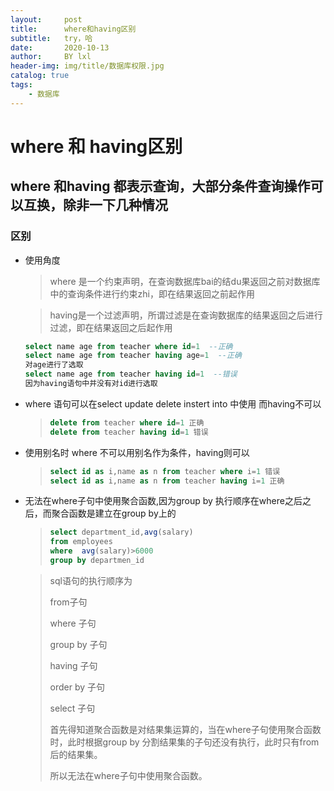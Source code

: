 ```yaml
---
layout:     post
title:      where和having区别
subtitle:   try，哈
date:       2020-10-13
author:     BY lxl
header-img: img/title/数据库权限.jpg
catalog: true
tags:
    - 数据库
---
```


#  where 和  having区别

##  where 和having 都表示查询，大部分条件查询操作可以互换，除非一下几种情况

###  区别

- 使用角度

  >where 是一个约束声明，在查询数据库bai的结du果返回之前对数据库中的查询条件进行约束zhi，即在结果返回之前起作用

  >having是一个过滤声明，所谓过滤是在查询数据库的结果返回之后进行过滤，即在结果返回之后起作用

  ```sql
  select name age from teacher where id=1  --正确
  select name age from teacher having age=1  --正确
  对age进行了选取
  select name age from teacher having id=1  --错误
  因为having语句中并没有对id进行选取 
  ```

- where 语句可以在select update delete instert into 中使用 而having不可以

  >```sql 
  >delete from teacher where id=1 正确
  >delete from teacher having id=1 错误
  >```

- 使用别名时 where 不可以用别名作为条件，having则可以

  >```sql
  >select id as i,name as n from teacher where i=1 错误
  >select id as i,name as n from teacher having i=1 正确
  >```

- 无法在where子句中使用聚合函数,因为group by 执行顺序在where之后之后，而聚合函数是建立在group by上的

  >```sql
  >select department_id,avg(salary)
  >from employees
  >where  avg(salary)>6000
  >group by departmen_id
  >```

  >sql语句的执行顺序为
  >
  > from子句
  >
  >where 子句
  >
  >group by 子句
  >
  >having 子句
  >
  >order by 子句
  >
  >select 子句
  >
  >首先得知道聚合函数是对结果集运算的，当在where子句使用聚合函数时，此时根据group by 分割结果集的子句还没有执行，此时只有from 后的结果集。
  >
  >所以无法在where子句中使用聚合函数。